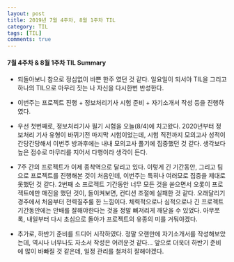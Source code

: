 ```yaml
---
layout: post
title: 2019년 7월 4주차, 8월 1주차 TIL
category: TIL
tags: [TIL]
comments: true
---
```




#### 7월 4주차 & 8월 1주차 TIL Summary

- 되돌아보니 참으로 정심없이 바쁜 한주 였던 것 같다. 일요일이 되서야 TIL을 그리고 하나의 TIL으로 마무리 짓는 나 자신을 다시한번 반성한다.

- 이번주는 프로젝트 진행 + 정보처리기사 시험 준비 + 자기소개서 작성 등을 진행하였다.

- 우선 첫번째로, 정보처리기사 필기 시험을 오늘(8/4)에 치고왔다. 2020년부터 정보처리 기사 유형이 바뀌기전 마지막 시험이었는데, 시험 직전까지 모의고사 성적이 간당간당해서 이번주 방과후에는 내내 모의고사 풀기에 집중했던 것 같다. 생각보다 높은 점수로 마무리를 지어서 다행이라 생각이 든다.

- 7주 간의 프로젝트가 이제 종착역으로 달리고 있다. 이렇게 긴 기간동안, 그리고 팀으로 프로젝트를 진행해본 것이 처음인데,  이번주는 특히나 여러모로 집중을 제대로 못했던 것 같다. 2번째 소 프로젝트 기간동안 너무 모든 것을 쏟으면서 오롯이 프로젝트에만 매진을 했던 것이, 돌이켜보면, 컨디션 조절에 실패한 것 같다. 오래달리기 경주에서 처음부터 전력질주룰 한 느낌이다.  체력적으로나 심적으로나 긴 프로젝트 기간동안에는 안배를 잘해야한다는 것을 정말 뼈저리게 깨닫을 수 있었다. 아무쪼록, 내일부터 다시 초심으로 돌아가 프로젝트의 유종의 미를 거둬야겠다. 

- 추가로, 하반기 준비를 드디어 시작하였다. 정말 오랜만에 자기소개서를 작성해보았는데,  역시나 너무나도 자소서 작성은 어려운것 같다... 앞으로 더욱더 하반기 준비에 많이 바빠질 것 같은데, 일정 관리를 철저히 잘해야겠다.

  
